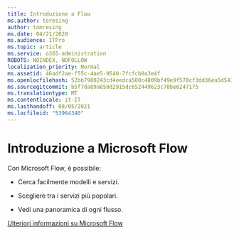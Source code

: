 ```yaml
---
title: Introduzione a Flow
ms.author: toresing
author: tomresing
ms.date: 04/21/2020
ms.audience: ITPro
ms.topic: article
ms.service: o365-administration
ROBOTS: NOINDEX, NOFOLLOW
localization_priority: Normal
ms.assetid: 46adf2ae-f55c-4ae5-9540-7fcfcb0a3e4f
ms.openlocfilehash: 52bb7980243cd4eedca500c4809bf49e9f578cf3dd36ea5d543f0780c4606ff2
ms.sourcegitcommit: b5f7da89a650d2915dc652449623c78be6247175
ms.translationtype: MT
ms.contentlocale: it-IT
ms.lasthandoff: 08/05/2021
ms.locfileid: "53964340"
---
```

# <a name="get-started-with-microsoft-flow"></a>Introduzione a Microsoft Flow

Con Microsoft Flow, è possibile:
  
- Cerca facilmente modelli e servizi.
    
- Scegliere tra i servizi più popolari.
    
- Vedi una panoramica di ogni flusso.
    
[Ulteriori informazioni su Microsoft Flow](https://go.microsoft.com/fwlink/?linkid=874446)
  

